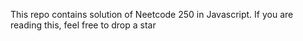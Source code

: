 This repo contains solution of Neetcode 250 in Javascript. 
If you are reading this, feel free to drop a star

